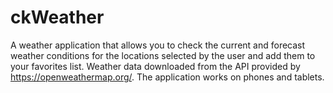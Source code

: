 # ckWeather
A weather application that allows you to check the current and forecast weather conditions for the locations selected by the user and add them to your favorites list. Weather data downloaded from the API provided by https://openweathermap.org/. The application works on phones and tablets.
